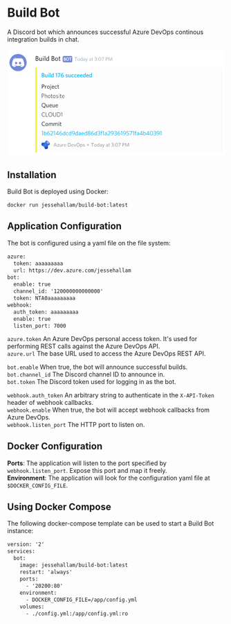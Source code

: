# Build Bot

A Discord bot which announces successful Azure DevOps continous integration builds in chat.

![Example image](github/example.png)

## Installation

Build Bot is deployed using Docker:

    docker run jessehallam/build-bot:latest
    
## Application Configuration

The bot is configured using a yaml file on the file system:

    azure:
      token: aaaaaaaaa
      url: https://dev.azure.com/jessehallam
    bot:
      enable: true
      channel_id: '120000000000000'
      token: NTA0aaaaaaaaa
    webhook:
      auth_token: aaaaaaaaa
      enable: true
      listen_port: 7000
      
`azure.token` An Azure DevOps personal access token. It's used for performing REST calls against the Azure DevOps API.  
`azure.url` The base URL used to access the Azure DevOps REST API.

`bot.enable` When true, the bot will announce successful builds.  
`bot.channel_id` The Discord channel ID to announce in.  
`bot.token` The Discord token used for logging in as the bot.

`webhook.auth_token` An arbitrary string to authenticate in the `X-API-Token` header of webhook callbacks.  
`webhook.enable` When true, the bot will accept webhook callbacks from Azure DevOps.  
`webhook.listen_port` The HTTP port to listen on.

## Docker Configuration

**Ports**: The application will listen to the port specified by `webhook.listen_port`. Expose this port and map it freely.  
**Environment**: The application will look for the configuration yaml file at `$DOCKER_CONFIG_FILE`.

## Using Docker Compose

The following docker-compose template can be used to start a Build Bot instance:

    version: '2'
    services:
      bot:
        image: jessehallam/build-bot:latest
        restart: 'always'
        ports:
          - '20200:80'
        environment:
          - DOCKER_CONFIG_FILE=/app/config.yml
        volumes:
          - ./config.yml:/app/config.yml:ro
